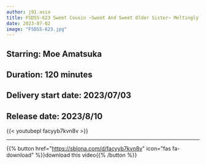 ```yaml
---
author: j91.asia
title: FSDSS-623 Sweet Cousin ~Sweet And Sweet Older Sister~ Meltingly Sweet Dirty Talk Sex With My Older Sister Who Treats Me Like A C***d Moe Amatsuka
date: 2023-07-02
image: "FSDSS-623.jpg"
---
```


## Starring: Moe Amatsuka

## Duration: 120 minutes

## Delivery start date: 2023/07/03

## Release date: 2023/8/10

{{< youtubepl facyyb7kvn8v >}}
___

{{% button href="https://sblona.com/d/facyyb7kvn8v" icon="fas fa-download" %}}download this video{{% /button %}}




